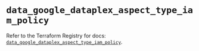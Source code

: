 # `data_google_dataplex_aspect_type_iam_policy`

Refer to the Terraform Registry for docs: [`data_google_dataplex_aspect_type_iam_policy`](https://registry.terraform.io/providers/hashicorp/google-beta/5.43.0/docs/data-sources/google_dataplex_aspect_type_iam_policy).
